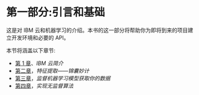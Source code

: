 <title>Section 1: Introduction and Foundation</title>  

# 第一部分:引言和基础

这是对 IBM 云和机器学习的介绍。本书的这一部分将帮助你为即将到来的项目建立开发环境和必要的 API。

本节将涵盖以下章节:

*   [第 1 章](07c92a06-635f-41ef-b2be-3654ba90b790.xhtml)、*IBM 云简介*
*   [第二章](8e025e72-a0f0-429a-84a8-f3ffe2c023bf.xhtml)，*特征提取——锦囊妙计*
*   [第三章](b2822c69-13f0-4943-9e66-f9ef04898b60.xhtml)，*监督机器学习模型获取你的数据*
*   [第四章](f131f753-1d77-478c-9c0d-1e799330eed8.xhtml)，*实现无监督算法*